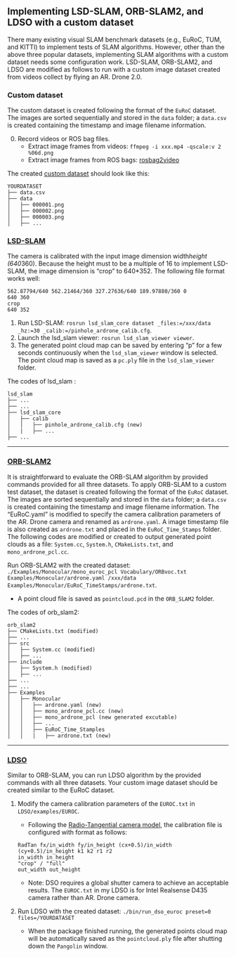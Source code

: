 ## Implementing LSD-SLAM, ORB-SLAM2, and LDSO with a custom dataset

There many existing visual SLAM benchmark datasets (e.g., EuRoC, TUM, and KITTI) to implement tests of SLAM algorithms. 
However, other than the above three popular datasets, implementing SLAM algorithms with a custom dataset needs some configuration work. LSD-SLAM, ORB-SLAM2, and LDSO are modified as follows to run with a custom image dataset created from videos collect by flying an AR. Drone 2.0. 

### Custom dataset

The custom dataset is created following the format of the `EuRoC` dataset. The images are sorted sequentially and stored in the `data` folder; a `data.csv` is created containing the timestamp and image filename information. 

0. Record videos or ROS bag files. 
   * Extract image frames from videos: `ffmpeg -i xxx.mp4 -qscale:v 2 %06d.png`
   * Extract image frames from ROS bags: [rosbag2video](https://github.com/mlaiacker/rosbag2video) 

The created [custom dataset](https://github.com/jwangjie/LSD_SLAM-ORB_SLAM2-LDSO-ARDrone/tree/master/example_dataset) should look like this:

````
YOURDATASET
├── data.csv
├── data
│   ├── 000001.png
│   ├── 000002.png
│   ├── 000003.png
│   ├── ... 
````

### [LSD-SLAM](https://github.com/tum-vision/lsd_slam)

The camera is calibrated with the input image dimension width*height (640*360). Because the height must to be a multiple of 16 to implement LSD-SLAM, the image dimension is “crop” to 640*352. The following file format works well:

```
562.87794/640 562.21464/360 327.27636/640 189.97880/360 0
640 360
crop
640 352
```

1. Run LSD-SLAM: `rosrun lsd_slam_core dataset _files:=/xxx/data _hz:=30 _calib:=/pinhole_ardrone_calib.cfg`.
2. Launch the lsd_slam viewer: `rosrun lsd_slam_viewer viewer`.
3. The generated point cloud map can be saved by entering “p” for a few seconds continuously when the `lsd_slam_viewer` window is selected. The point cloud map is saved as a `pc.ply` file in the `lsd_slam_viewer` folder.

The codes of lsd_slam :
````
lsd_slam
├── ...
├── ...
├── lsd_slam_core
│   ├── calib
│   │   ├── pinhole_ardrone_calib.cfg (new)
│   |   ├── ...
├── ...
````
---

### [ORB-SLAM2](https://github.com/raulmur/ORB_SLAM2)

It is straightforward to evaluate the ORB-SLAM algorithm by provided commands provided for all three datasets. To apply ORB-SLAM to a custom test dataset, the dataset is created following the format of the `EuRoC` dataset. The images are sorted sequentially and stored in the `data` folder; a `data.csv` is created containing the timestamp and image filename information. The “EuRoC.yaml” is modified to specify the camera calibration parameters of the AR. Drone camera and renamed as `ardrone.yaml`. A image timestamp file is also created as `ardrone.txt` and placed in the `EuRoC_Time_Stamps` folder. The following codes are modified or created to output generated point clouds as a file: `System.cc`, `System.h`, `CMakeLists.txt`, and `mono_ardrone_pcl.cc`. 

Run ORB-SLAM2  with the created dataset: `./Examples/Monocular/mono_euroc_pcl Vocabulary/ORBvoc.txt Examples/Monocular/ardrone.yaml /xxx/data Examples/Monocular/EuRoC_TimeStamps/ardrone.txt`.
   * A point cloud file is saved as `pointcloud.pcd` in the `ORB_SLAM2` folder.

The codes of orb_slam2:
````
orb_slam2
├── CMakeLists.txt (modified)
├── ...
├── src
│   ├── System.cc (modified)
│   ├── ...
├── include
│   ├── System.h (modified)
│   ├── ...
├── ...
├── ...
├── Examples
│   ├── Monocular
│   │   ├── ardrone.yaml (new)
│   │   ├── mono_ardrone_pcl.cc (new)
│   │   ├── mono_ardrone_pcl (new generated excutable)
│   │   ├── ...
│   │   ├── EuRoC_Time_Stamples
│   │   |   ├── ardrone.txt (new)
````

---

### [LDSO](https://github.com/tum-vision/LDSO) 

Similar to ORB-SLAM, you can run LDSO algorithm by the provided commands with all three datasets. 
Your custom image dataset should be created similar to the EuRoC dataset.

1. Modify the camera calibration parameters of the `EUROC.txt` in `LDSO/examples/EUROC`. 
   * Following the [Radio-Tangential camera model](https://github.com/JakobEngel/dso#calibration-file-for-radio-tangential-camera-model), the calibration file is configured with format as follows:
   ```
   RadTan fx/in_width fy/in_height (cx+0.5)/in_width (cy+0.5)/in_height k1 k2 r1 r2
   in_width in_height
   "crop" / "full"  
   out_width out_height
   ```
   * Note: DSO requires a global shutter camera to achieve an acceptable results. The `EUROC.txt` in my LDSO is for Intel          Realsense D435 camera rather than AR. Drone camera. 
   
2. Run LDSO  with the created dataset: `./bin/run_dso_euroc preset=0 files=/YOURDATASET`
   * When the package finished running, the generated points cloud map will be automatically saved as the `pointcloud.ply` 
   file after shutting down the `Pangolin` window. 
   
